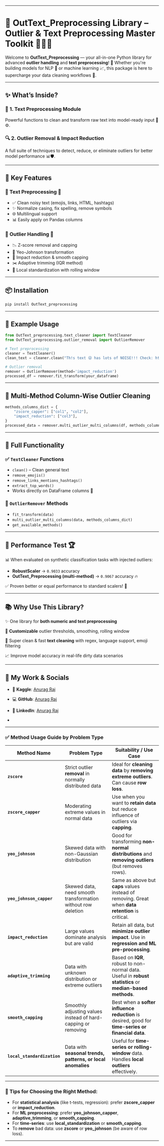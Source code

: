 
---

# 💼 OutText_Preprocessing Library – Outlier & Text Preprocessing Master Toolkit 🌟🧠🧹

Welcome to **OutText_Preprocessing** — your all-in-one Python library for advanced **outlier handling** and **text preprocessing**! 🎯 Whether you're building models for NLP 🧠 or machine learning 📈, this package is here to supercharge your data cleaning workflows 🚀.

---

## ✨ What’s Inside?

### 🧹 **1. Text Preprocessing Module**
Powerful functions to clean and transform raw text into model-ready input 💬⚙️.

### 🔍 **2. Outlier Removal & Impact Reduction**
A full suite of techniques to detect, reduce, or eliminate outliers for better model performance 📊🛡️.

---

## 🚀 Key Features

### 🧹 Text Preprocessing 📝

- ✅ Clean noisy text (emojis, links, HTML, hashtags)
- ✨ Normalize casing, fix spelling, remove symbols
- 🌐 Multilingual support
- 📊 Easily apply on Pandas columns

### 🔧 Outlier Handling 🧪

- 📉 Z-score removal and capping
- 🔬 Yeo-Johnson transformation
- 🌈 Impact reduction & smooth capping
- ✂️ Adaptive trimming (IQR method)
- 🔄 Local standardization with rolling window

---

## 📦 Installation

```bash
pip install OutText_preprocessing
```

---

## 🧠 Example Usage

```python
from OutText_preprocessing.text_cleaner import TextCleaner
from OutText_preprocessing.outlier_removal import OutlierRemover

# Text preprocessing
cleaner = TextCleaner()
clean_text = cleaner.clean("Th!s text 😜 has lots of NOISE!!! Check: https://example.com")

# Outlier removal
remover = OutlierRemover(method='impact_reduction')
processed_df = remover.fit_transform(your_dataframe)
```

---

## 🔁 Multi-Method Column-Wise Outlier Cleaning

```python
methods_columns_dict = {
    "zscore_capper": ["col1", "col2"],
    "impact_reduction": ["col3"],
}
processed_data = remover.multi_outlier_multi_columns(df, methods_columns_dict)
```

---

## 📘 Full Functionality

### ✅ `TextCleaner` Functions

- `clean()` – Clean general text
- `remove_emojis()`
- `remove_links_mentions_hashtags()`
- `extract_top_words()`
- Works directly on DataFrame columns 🐼

### 🧪 `OutlierRemover` Methods

- `fit_transform(data)`
- `multi_outlier_multi_columns(data, methods_columns_dict)`
- `get_available_methods()`

---

## 🧪 Performance Test 🏆

📊 When evaluated on synthetic classification tasks with injected outliers:

- **RobustScaler** → `0.9033` accuracy
- **OutText_Preprocessing (multi-method)** → `0.9067` accuracy 🔥

✅ Proven better or equal performance to standard scalers! 🎯

---

## 📚 Why Use This Library?

✨ One library for **both numeric and text preprocessing**

🧪 **Customizable** outlier thresholds, smoothing, rolling window

🧼 Super clean & fast **text cleaning** with regex, language support, emoji filtering

📈 Improve model accuracy in real-life dirty data scenarios

---

## 🔗 My Work & Socials

- 🏅 **Kaggle**: [Anurag Raj](https://www.kaggle.com/anuragraj03/code)
- 💻 **GitHub**: [Anurag Raj](https://github.com/Anurag-raj03)
- 💼 **LinkedIn**: [Anurag Raj](https://www.linkedin.com/in/anurag-raj-770b6524a/)

- 

---


### ✅ **Method Usage Guide by Problem Type**

| Method Name               | Problem Type                                                                 | Suitability / Use Case                                                                                   |
|---------------------------|-------------------------------------------------------------------------------|-----------------------------------------------------------------------------------------------------------|
| **`zscore`**              | Strict outlier **removal** in normally distributed data                      | Ideal for **cleaning data** by **removing extreme outliers**. Can cause **row loss**.                    |
| **`zscore_capper`**       | Moderating extreme values in normal data                                     | Use when you want to **retain data** but reduce influence of outliers via **capping**.                   |
| **`yeo_johnson`**         | Skewed data with non-Gaussian distribution                                   | Good for transforming **non-normal distributions** and **removing outliers** (but removes rows).         |
| **`yeo_johnson_capper`**  | Skewed data, need smooth transformation without row deletion                 | Same as above but **caps** values instead of removing. Great when **data retention** is critical.        |
| **`impact_reduction`**    | Large values dominate analysis but are valid                                 | Retain all data, but **minimize outlier impact**. Use in **regression and ML pre-processing**.           |
| **`adaptive_trimming`**   | Data with unknown distribution or extreme outliers                           | Based on **IQR**, robust to non-normal data. Useful in **robust statistics** or **median-based methods**.|
| **`smooth_capping`**      | Smoothly adjusting values instead of hard-capping or removing                | Best when a **softer influence reduction** is desired, good for **time-series or financial data**.       |
| **`local_standardization`** | Data with **seasonal trends, patterns, or local anomalies**                 | Useful for **time-series or rolling-window** data. Handles **local outliers** effectively.               |

---

### 🧠 Tips for Choosing the Right Method:

- For **statistical analysis** (like t-tests, regression): prefer **zscore_capper** or **impact_reduction**.
- For **ML preprocessing**: prefer **yeo_johnson_capper**, **adaptive_trimming**, or **smooth_capping**.
- For **time-series**: use **local_standardization** or **smooth_capping**.
- To **remove** bad data: use **zscore** or **yeo_johnson** (be aware of row loss).
---

